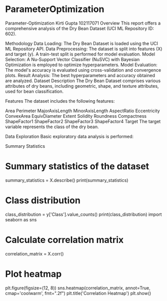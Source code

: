 # ParameterOptimization
Parameter-Optimization
Kirti Gupta
102117071
Overview
This report offers a comprehensive analysis of the Dry Bean Dataset (UCI ML Repository ID: 602).

Methodology
Data Loading: The Dry Bean Dataset is loaded using the UCI ML Repository API.
Data Preprocessing: The dataset is split into features (X) and target (y). A train-test split is performed for model evaluation.
Model Selection: A Nu-Support Vector Classifier (NuSVC) with Bayesian Optimization is employed to optimize hyperparameters.
Model Evaluation: The model's accuracy is evaluated using cross-validation and convergence plots.
Result Analysis: The best hyperparameters and accuracy obtained are analyzed.
Dataset Description
The Dry Bean Dataset comprises various attributes of dry beans, including geometric, shape, and texture attributes, used for bean classification.

Features
The dataset includes the following features:

Area
Perimeter
MajorAxisLength
MinorAxisLength
AspectRatio
Eccentricity
ConvexArea
EquivDiameter
Extent
Solidity
Roundness
Compactness
ShapeFactor1
ShapeFactor2
ShapeFactor3
ShapeFactor4
Target
The target variable represents the class of the dry bean.

Data Exploration
Basic exploratory data analysis is performed:

Summary Statistics
# Summary statistics of the dataset
summary_statistics = X.describe()
print(summary_statistics)
# Class distribution
class_distribution = y['Class'].value_counts()
print(class_distribution)
import seaborn as sns
# Calculate correlation matrix
correlation_matrix = X.corr()
# Plot heatmap
plt.figure(figsize=(12, 8))
sns.heatmap(correlation_matrix, annot=True, cmap='coolwarm', fmt=".2f")
plt.title('Correlation Heatmap')
plt.show()
